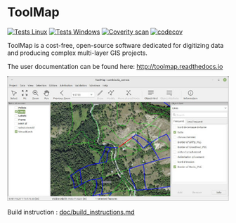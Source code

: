 # ToolMap 
[![Tests Linux](https://github.com/terranum-ch/ToolMap/actions/workflows/tests-linux.yml/badge.svg)](https://github.com/terranum-ch/ToolMap/actions/workflows/tests-linux.yml)
[![Tests Windows](https://github.com/terranum-ch/ToolMap/actions/workflows/tests-windows.yml/badge.svg)](https://github.com/terranum-ch/ToolMap/actions/workflows/tests-windows.yml)
[![Coverity scan](https://scan.coverity.com/projects/13166/badge.svg)](href="https://scan.coverity.com/projects/terranum-ch-toolmap)
[![codecov](https://codecov.io/gh/terranum-ch/ToolMap/branch/master/graph/badge.svg?token=J3gEOvWUJ5)](https://codecov.io/gh/terranum-ch/ToolMap)

ToolMap is a cost-free, open-source software dedicated for digitizing data and producing complex multi-layer GIS projects.

The user documentation can be found here: http://toolmap.readthedocs.io

![toolmap screenshot](doc/doc_images/screenshot.jpg "ToolMap screenshot")


Build instruction : [doc/build_instructions.md](doc/build_instructions.md)
